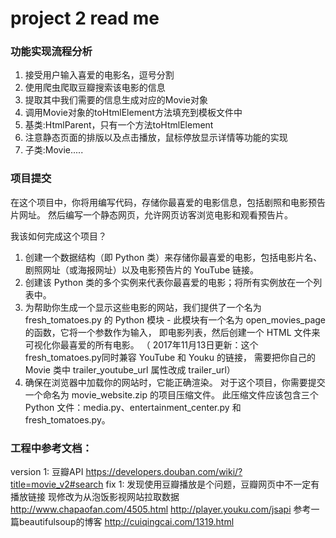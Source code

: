 # project 2 read me
### 功能实现流程分析
1. 接受用户输入喜爱的电影名，逗号分割
2. 使用爬虫爬取豆瓣搜索该电影的信息
3. 提取其中我们需要的信息生成对应的Movie对象
4. 调用Movie对象的toHtmlElement方法填充到模板文件中
5. 基类:HtmlParent，只有一个方法toHtmlElement
6. 注意静态页面的排版以及点击播放，鼠标停放显示详情等功能的实现
7. 子类:Movie.....

### 项目提交
在这个项目中，你将用编写代码，存储你最喜爱的电影信息，包括剧照和电影预告片网址。
然后编写一个静态网页，允许网页访客浏览电影和观看预告片。

我该如何完成这个项目？
1. 创建一个数据结构（即 Python 类）来存储你最喜爱的电影，包括电影片名、
剧照网址（或海报网址）以及电影预告片的 YouTube 链接。
2. 创建该 Python 类的多个实例来代表你最喜爱的电影；将所有实例放在一个列表中。
3. 为帮助你生成一个显示这些电影的网站，我们提供了一个名为 fresh_tomatoes.py 的 
Python 模块 - 此模块有一个名为 open_movies_page的函数，它将一个参数作为输入，
即电影列表，然后创建一个 HTML 文件来可视化你最喜爱的所有电影。 
（ 2017年11月13日更新：这个fresh_tomatoes.py同时兼容 YouTube 和 Youku 的链接，
需要把你自己的 Movie 类中 trailer_youtube_url 属性改成 trailer_url）
4. 确保在浏览器中加载你的网站时，它能正确渲染。
对于这个项目，你需要提交一个命名为 movie_website.zip 的项目压缩文件。
此压缩文件应该包含三个 Python 文件：media.py、entertainment_center.py 和 fresh_tomatoes.py。



### 工程中参考文档：
version 1:
豆瓣API https://developers.douban.com/wiki/?title=movie_v2#search
fix 1:
发现使用豆瓣播放是个问题，豆瓣网页中不一定有播放链接
现修改为从泡饭影视网站拉取数据
http://www.chapaofan.com/4505.html
http://player.youku.com/jsapi
参考一篇beautifulsoup的博客
http://cuiqingcai.com/1319.html
